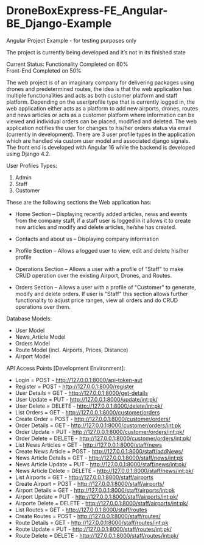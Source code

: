 # DroneBoxExpress-FE_Angular-BE_Django-Example

Angular Project Example - for testing purposes only

The project is currently being developed and it’s not in its finished state

Current Status: Functionality Completed on 80%\
Front-End Completed on 50%

The web project is of an imaginary company for delivering packages using drones and predetermined routes, the idea is that the web application has multiple functionalities and acts as both customer platform and staff platform. Depending on the user/profile type that is currently logged in, the web application either acts as a platform to add new airports, drones, routes and news articles or acts as a customer platform where information can be viewed and individual orders can be placed, modified and deleted. The web application notifies the user for changes to his/her orders status via email (currently in development). There are 3 user profile types in the application which are handled via custom user model and associated django signals. The front end is developed with Angular 16 while the backend is developed using Django 4.2.

User Profiles Types:
1. Admin
2. Staff
3. Customer

These are the following sections the Web application has:

* Home Section – Displaying recently added articles, news and events from the company staff, if a staff user is logged in it allows it to create new articles and modify and delete articles, he/she has created.

* Contacts and about us – Displaying company information

* Profile Section – Allows a logged user to view, edit and delete his/her profile

* Operations Section – Allows a user with a profile of "Staff" to make CRUD operation over the existing Airport, Drones, and Routes.

* Orders Section – Allows a user with a profile of "Customer" to generate, modify and delete orders. If user is "Staff" this section allows further functionality to adjust price ranges, view all orders and do CRUD operations over them.

Database Models:

* User Model
* News_Article Model
* Orders Model
* Route Model (incl. Airports, Prices, Distance)
* Airport Model

API Access Points [Development Environment]:

* Login = POST - http://127.0.0.1:8000/api-token-aut
* Register = POST - http://127.0.0.1:8000/register
* User Details = GET - http://127.0.0.1:8000/get-details
* User Update = PUT - http://127.0.0.1:8000/update/int:pk/
* User Delete = DELETE - http://127.0.0.1:8000/delete/int:pk/
* List Orders = GET - http://127.0.0.1:8000/customer/orders
* Create Order = POST - http://127.0.0.1:8000/customer/orders/
* Order Details = GET - http://127.0.0.1:8000/customer/orders/int:pk
* Order Update = PUT - http://127.0.0.1:8000/customer/orders/int:pk/
* Order Delete = DELETE - http://127.0.0.1:8000/customer/orders/int:pk/
* List News Articles = GET - http://127.0.0.1:8000/staff/news
* Create News Article = POST - http://127.0.0.1:8000/staff/addNews/
* News Article Details = GET - http://127.0.0.1:8000/staff/news/int:pk
* News Article Update = PUT - http://127.0.0.1:8000/staff/news/int:pk/
* News Article Delete = DELETE - http://127.0.0.1:8000/staff/news/int:pk/
* List Airports = GET - http://127.0.0.1:8000/staff/airports
* Create Airport = POST - http://127.0.0.1:8000/staff/airports/
* Airport Details = GET - http://127.0.0.1:8000/staff/airports/int:pk
* Airport Update = PUT - http://127.0.0.1:8000/staff/airports/int:pk/
* Airporte Delete = DELETE - http://127.0.0.1:8000/staff/airports/int:pk/
* List Routes = GET - http://127.0.0.1:8000/staff/routes
* Create Routes = POST - http://127.0.0.1:8000/staff/routes/
* Route Details = GET - http://127.0.0.1:8000/staff/routes/int:pk
* Route Update = PUT - http://127.0.0.1:8000/staff/routes/int:pk/
* Route Delete = DELETE - http://127.0.0.1:8000/staff/routes/int:pk/
